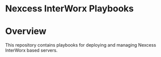 Nexcess InterWorx Playbooks
===========================

# Overview

This repository contains playbooks for deploying and managing Nexcess InterWorx based servers.
